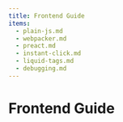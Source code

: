 ```yaml
---
title: Frontend Guide
items:
  - plain-js.md
  - webpacker.md
  - preact.md
  - instant-click.md
  - liquid-tags.md
  - debugging.md
---
```


# Frontend Guide
